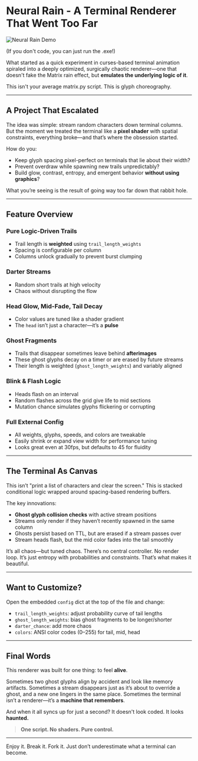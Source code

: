 # Neural Rain - A Terminal Renderer That Went Too Far

![Neural Rain Demo](neural_rain/demo.gif)

(If you don't code, you can just run the .exe!)

What started as a quick experiment in curses-based terminal animation spiraled into a deeply optimized, surgically chaotic renderer—one that doesn't fake the Matrix rain effect, but **emulates the underlying logic of it**.

This isn't your average matrix.py script. This is glyph choreography.

---

## A Project That Escalated

The idea was simple: stream random characters down terminal columns. But the moment we treated the terminal like a **pixel shader** with spatial constraints, everything broke—and that’s where the obsession started.

How do you:
- Keep glyph spacing pixel-perfect on terminals that lie about their width?
- Prevent overdraw while spawning new trails unpredictably?
- Build glow, contrast, entropy, and emergent behavior **without using graphics**?

What you’re seeing is the result of going way too far down that rabbit hole.

---

## Feature Overview

### Pure Logic-Driven Trails

- Trail length is **weighted** using `trail_length_weights`
- Spacing is configurable per column
- Columns unlock gradually to prevent burst clumping

### Darter Streams

- Random short trails at high velocity
- Chaos without disrupting the flow

### Head Glow, Mid-Fade, Tail Decay

- Color values are tuned like a shader gradient
- The `head` isn’t just a character—it’s a **pulse**

### Ghost Fragments

- Trails that disappear sometimes leave behind **afterimages**
- These ghost glyphs decay on a timer or are erased by future streams
- Their length is weighted (`ghost_length_weights`) and variably aligned

### Blink & Flash Logic

- Heads flash on an interval
- Random flashes across the grid give life to mid sections
- Mutation chance simulates glyphs flickering or corrupting

### Full External Config

- All weights, glyphs, speeds, and colors are tweakable
- Easily shrink or expand view width for performance tuning
- Looks great even at 30fps, but defaults to 45 for fluidity

---

## The Terminal As Canvas

This isn’t "print a list of characters and clear the screen." This is stacked conditional logic wrapped around spacing-based rendering buffers.

The key innovations:

- **Ghost glyph collision checks** with active stream positions
- Streams only render if they haven’t recently spawned in the same column
- Ghosts persist based on TTL, but are erased if a stream passes over
- Stream heads flash, but the mid color fades into the tail smoothly

It’s all chaos—but tuned chaos. There’s no central controller. No render loop. It’s just entropy with probabilities and constraints. That’s what makes it beautiful.

---

## Want to Customize?

Open the embedded `config` dict at the top of the file and change:
- `trail_length_weights`: adjust probability curve of tail lengths
- `ghost_length_weights`: bias ghost fragments to be longer/shorter
- `darter_chance`: add more chaos
- `colors`: ANSI color codes (0–255) for tail, mid, head

---

## Final Words

This renderer was built for one thing: to feel **alive**.

Sometimes two ghost glyphs align by accident and look like memory artifacts. Sometimes a stream disappears just as it’s about to override a ghost, and a new one lingers in the same place. Sometimes the terminal isn’t a renderer—it’s a **machine that remembers**.

And when it all syncs up for just a second? 
It doesn't look coded. It looks **haunted.**

> **One script. No shaders. Pure control.**

---

Enjoy it. Break it. Fork it. Just don’t underestimate what a terminal can become.